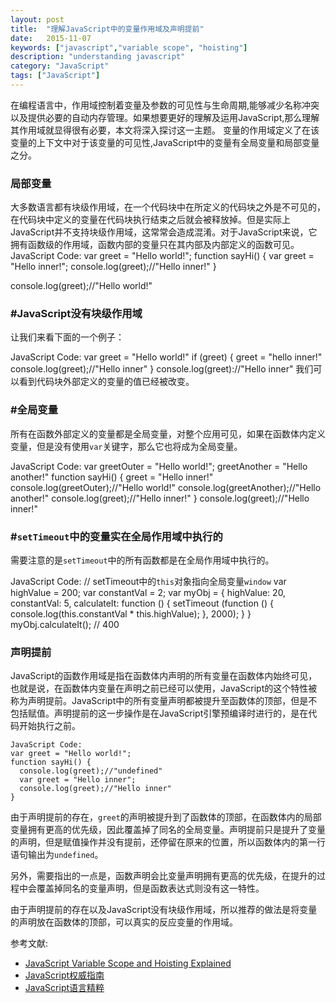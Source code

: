 ```yaml
---
layout: post
title:  "理解JavaScript中的变量作用域及声明提前"
date:   2015-11-07
keywords: ["javascript","variable scope", "hoisting"]
description: "understanding javascript"
category: "JavaScript"
tags: ["JavaScript"]
---
```

   在编程语言中，作用域控制着变量及参数的可见性与生命周期,能够减少名称冲突以及提供必要的自动内存管理。如果想要更好的理解及运用JavaScript,那么理解其作用域就显得很有必要，本文将深入探讨这一主题。
   变量的作用域定义了在该变量的上下文中对于该变量的可见性,JavaScript中的变量有全局变量和局部变量之分。

### 局部变量

   大多数语言都有块级作用域，在一个代码块中在所定义的代码块之外是不可见的，在代码块中定义的变量在代码块执行结束之后就会被释放掉。但是实际上JavaScript并不支持块级作用域，这常常会造成混淆。对于JavaScript来说，它拥有函数级的作用域，函数内部的变量只在其内部及内部定义的函数可见。
   JavaScript Code:
   var greet = "Hello world!";
   function sayHi() {
     var greet = "Hello inner!";
     console.log(greet);//"Hello inner!"
   }

   console.log(greet);//"Hello world!"

### #JavaScript没有块级作用域

  让我们来看下面的一个例子：

   JavaScript Code:
     var greet = "Hello world!"
     if (greet) {
       greet = "hello inner!"
       console.log(greet);//"Hello inner"
     }
     console.log(greet)://"Hello inner"
   我们可以看到代码块外部定义的变量的值已经被改变。

### #全局变量

  所有在函数外部定义的变量都是全局变量，对整个应用可见，如果在函数体内定义变量，但是没有使用`var`关键字，那么它也将成为全局变量。

   JavaScript Code:
     var greetOuter = "Hello world!";
     greetAnother = "Hello another!"
     function sayHi() {
       greet = "Hello inner!"
       console.log(greetOuter);//"Hello world!"
       console.log(greetAnother);//"Hello another!"
       console.log(greet);//"Hello inner!"
     }
     console.log(greet);//"Hello inner!"

### #`setTimeout`中的变量实在全局作用域中执行的

   需要注意的是`setTimeout`中的所有函数都是在全局作用域中执行的。

   JavaScript Code:
   // setTimeout中的`this`对象指向全局变量`window`
   var highValue = 200;
   var constantVal = 2;
     var myObj = {
     highValue: 20,
     constantVal: 5,
     calculateIt: function () {
       setTimeout (function  () {
         console.log(this.constantVal * this.highValue);
       }, 2000);
     }
   }
   myObj.calculateIt(); // 400

### 声明提前

  JavaScript的函数作用域是指在函数体内声明的所有变量在函数体内始终可见，也就是说，在函数体内变量在声明之前已经可以使用，JavaScript的这个特性被称为声明提前。JavaScript中的所有变量声明都被提升至函数体的顶部，但是不包括赋值。声明提前的这一步操作是在JavaScript引擎预编译时进行的，是在代码开始执行之前。

    JavaScript Code:
    var greet = "Hello world!";
    function sayHi() {
      console.log(greet);//"undefined"
      var greet = "Hello inner";
      console.log(greet);//"Hello inner"
    }

   由于声明提前的存在，`greet`的声明被提升到了函数体的顶部，在函数体内的局部变量拥有更高的优先级，因此覆盖掉了同名的全局变量。声明提前只是提升了变量的声明，但是赋值操作并没有提前，还停留在原来的位置，所以函数体内的第一行语句输出为`undefined`。

   另外，需要指出的一点是，函数声明会比变量声明拥有更高的优先级，在提升的过程中会覆盖掉同名的变量声明，但是函数表达式则没有这一特性。

   由于声明提前的存在以及JavaScript没有块级作用域，所以推荐的做法是将变量的声明放在函数体的顶部，可以真实的反应变量的作用域。

参考文献:

- [JavaScript Variable Scope and Hoisting Explained](http://javascriptissexy.com/javascript-variable-scope-and-hoisting-explained/ "JavaScript Variable Scope and Hoisting Explained")
- [JavaScript权威指南](http://www.amazon.cn/O-Reilly%25252525252525252525E7%25252525252525252525B2%25252525252525252525BE%25252525252525252525E5%2525252525252525252593%2525252525252525252581%25252525252525252525E5%252525252525252525259B%25252525252525252525BE%25252525252525252525E4%25252525252525252525B9%25252525252525252525A6%25252525252525252525E7%25252525252525252525B3%25252525252525252525BB%25252525252525252525E5%2525252525252525252588%2525252525252525252597-JavaScript%25252525252525252525E6%252525252525252525259D%2525252525252525252583%25252525252525252525E5%25252525252525252525A8%2525252525252525252581%25252525252525252525E6%252525252525252525258C%2525252525252525252587%25252525252525252525E5%252525252525252525258D%2525252525252525252597-%25252525252525252525E5%25252525252525252525BC%2525252525252525252597%25252525252525252525E5%2525252525252525252585%25252525252525252525B0%25252525252525252525E7%25252525252525252525BA%25252525252525252525B3%25252525252525252525E6%25252525252525252525A0%25252525252525252525B9/dp/B007VISQ1Y?SubscriptionId=AKIAJMGEVRIO53UGJCYQ&tag=16-28-282__-23&linkCode=sp1&camp=2025&creative=165953&creativeASIN=B007VISQ1Y "JavaScript权威指南(第6版)")
- [JavaScript语言精粹](http://www.amazon.cn/JavaScript%2525252525252525E8%2525252525252525AF%2525252525252525AD%2525252525252525E8%2525252525252525A8%252525252525252580%2525252525252525E7%2525252525252525B2%2525252525252525BE%2525252525252525E7%2525252525252525B2%2525252525252525B9-%2525252525252525E9%252525252525252581%252525252525252593%2525252525252525E6%2525252525252525A0%2525252525252525BC%2525252525252525E6%25252525252525258B%252525252525252589%2525252525252525E6%252525252525252596%2525252525252525AF%2525252525252525E2%252525252525252580%2525252525252525A2%2525252525252525E5%252525252525252585%25252525252525258B%2525252525252525E7%2525252525252525BD%252525252525252597%2525252525252525E5%252525252525252585%25252525252525258B%2525252525252525E7%2525252525252525A6%25252525252525258F%2525252525252525E5%2525252525252525BE%2525252525252525B7/dp/B0097CON2S?SubscriptionId=AKIAJMGEVRIO53UGJCYQ&tag=16-28-282__-23&linkCode=sp1&camp=2025&creative=165953&creativeASIN=B0097CON2S "JavaScript语言精粹(修订版)")
